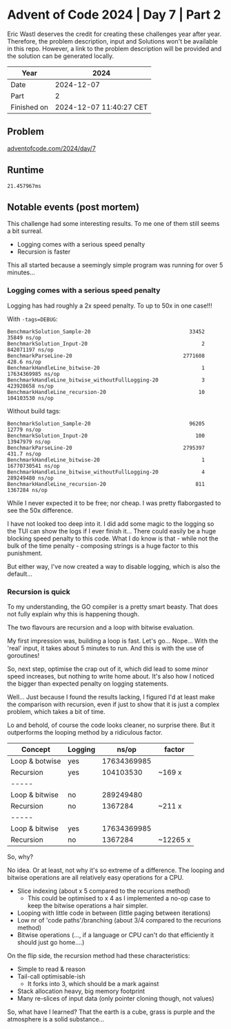 # Advent of Code 2024 | Day 7 | Part 2

Eric Wastl deserves the credit for creating these challenges year after year. Therefore, the problem description, input and Solutions won't be available in this repo.
However, a link to the problem description will be provided and the solution can be generated locally.

| Year        | 2024                    |
|-------------|-------------------------|
| Date        | 2024-12-07              |
| Part        | 2                       |
| Finished on | 2024-12-07 11:40:27 CET |

## Problem

[adventofcode.com/2024/day/7](https://adventofcode.com/2024/day/7)

## Runtime

```
21.457967ms
```

## Notable events (post mortem)

This challenge had some interesting results. To me one of them still seems a bit surreal.

- Logging comes with a serious speed penalty
- Recursion is faster

This all started because a seemingly simple program was running for over 5 minutes...

### Logging comes with a serious speed penalty

Logging has had roughly a 2x speed penalty. To up to 50x in one case!!!

With `-tags=DEBUG`:
```
BenchmarkSolution_Sample-20                          	   33452	     35849 ns/op
BenchmarkSolution_Input-20                           	       2	 842071197 ns/op
BenchmarkParseLine-20                                	 2771608	       428.6 ns/op
BenchmarkHandleLine_bitwise-20                       	       1	17634369985 ns/op
BenchmarkHandleLine_bitwise_withoutFullLogging-20    	       3	 423928658 ns/op
BenchmarkHandleLine_recursion-20                     	      10	 104103530 ns/op
```

Without build tags:
```
BenchmarkSolution_Sample-20                          	   96205	     12779 ns/op
BenchmarkSolution_Input-20                           	     100	  13947979 ns/op
BenchmarkParseLine-20                                	 2795397	       431.7 ns/op
BenchmarkHandleLine_bitwise-20                       	       1	16770730541 ns/op
BenchmarkHandleLine_bitwise_withoutFullLogging-20    	       4	 289249480 ns/op
BenchmarkHandleLine_recursion-20                     	     811	   1367284 ns/op
```

While I never expected it to be free; nor cheap. I was pretty flaborgasted to see the 50x difference.

I have not looked too deep into it. I did add some magic to the logging so the TUI can show the logs if I ever finish it... There could easily be a huge blocking speed penalty to this code.
What I do know is that - while not the bulk of the time penalty - composing strings is a huge factor to this punishment.

But either way, I've now created a way to disable logging, which is also the default...

### Recursion is quick

To my understanding, the GO compiler is a pretty smart beasty. That does not fully explain why this is happening though.

The two flavours are recursion and a loop with bitwise evaluation.

My first impression was, building a loop is fast. Let's go... Nope... With the 'real' input, it takes about 5 minutes to run. And this is with the use of goroutines!

So, next step, optimise the crap out of it, which did lead to some minor speed increases, but nothing to write home about. It's also how I noticed the bigger than expected penalty on logging statements.

Well... Just because I found the results lacking, I figured I'd at least make the comparison with recursion, even if just to show that it is just a complex problem, which takes a bit of time.

Lo and behold, of course the code looks cleaner, no surprise there. But it outperforms the looping method by a ridiculous factor.

| Concept        | Logging | ns/op       | factor   |
|----------------|---------|-------------|----------|
| Loop & botwise | yes     | 17634369985 |          |
| Recursion      | yes     | 104103530   | ~169 x   |
| -----          |         |             |          |
| Loop & bitwise | no      | 289249480   |          |
| Recursion      | no      | 1367284     | ~211 x   |
| -----          |         |             |          |
| Loop & bitwise | yes     | 17634369985 |          |
| Recursion      | no      | 1367284     | ~12265 x |

So, why?

No idea. Or at least, not why it's so extreme of a difference.
The looping and bitwise operations are all relatively easy operations for a CPU.
- Slice indexing (about x 5 compared to  the recurions method)
    - This could be optimised to x 4 as I implemented a no-op case to keep the bitwise operations a hair simpler.
- Looping with little code in between (little paging between iterations)
- Low nr of 'code paths'/branching (about 3/4 compared to the recurions method)
- Bitwise operations (..., if a language or CPU can't do that efficiently it should just go home....)

On the flip side, the recursion method had these characteristics:
- Simple to read & reason
- Tail-call optimisable-ish
    - It forks into 3, which should be a mark against
- Stack allocation heavy, big memory footprint
- Many re-slices of input data (only pointer cloning though, not values)

So, what have I learned? That the earth is a cube, grass is purple and the atmosphere is a solid substance...
